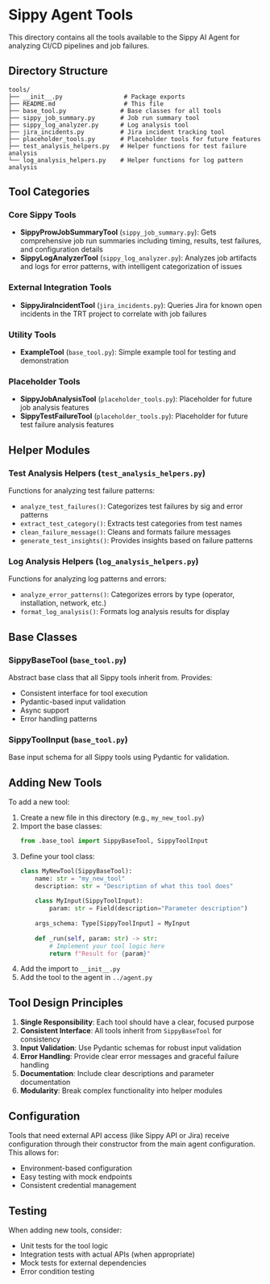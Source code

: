 # Sippy Agent Tools

This directory contains all the tools available to the Sippy AI Agent for analyzing CI/CD pipelines and job failures.

## Directory Structure

```
tools/
├── __init__.py                 # Package exports
├── README.md                   # This file
├── base_tool.py               # Base classes for all tools
├── sippy_job_summary.py       # Job run summary tool
├── sippy_log_analyzer.py      # Log analysis tool
├── jira_incidents.py          # Jira incident tracking tool
├── placeholder_tools.py       # Placeholder tools for future features
├── test_analysis_helpers.py   # Helper functions for test failure analysis
└── log_analysis_helpers.py    # Helper functions for log pattern analysis
```

## Tool Categories

### Core Sippy Tools
- **SippyProwJobSummaryTool** (`sippy_job_summary.py`): Gets comprehensive job run summaries including timing, results, test failures, and configuration details
- **SippyLogAnalyzerTool** (`sippy_log_analyzer.py`): Analyzes job artifacts and logs for error patterns, with intelligent categorization of issues

### External Integration Tools
- **SippyJiraIncidentTool** (`jira_incidents.py`): Queries Jira for known open incidents in the TRT project to correlate with job failures

### Utility Tools
- **ExampleTool** (`base_tool.py`): Simple example tool for testing and demonstration

### Placeholder Tools
- **SippyJobAnalysisTool** (`placeholder_tools.py`): Placeholder for future job analysis features
- **SippyTestFailureTool** (`placeholder_tools.py`): Placeholder for future test failure analysis features

## Helper Modules

### Test Analysis Helpers (`test_analysis_helpers.py`)
Functions for analyzing test failure patterns:
- `analyze_test_failures()`: Categorizes test failures by sig and error patterns
- `extract_test_category()`: Extracts test categories from test names
- `clean_failure_message()`: Cleans and formats failure messages
- `generate_test_insights()`: Provides insights based on failure patterns

### Log Analysis Helpers (`log_analysis_helpers.py`)
Functions for analyzing log patterns and errors:
- `analyze_error_patterns()`: Categorizes errors by type (operator, installation, network, etc.)
- `format_log_analysis()`: Formats log analysis results for display

## Base Classes

### SippyBaseTool (`base_tool.py`)
Abstract base class that all Sippy tools inherit from. Provides:
- Consistent interface for tool execution
- Pydantic-based input validation
- Async support
- Error handling patterns

### SippyToolInput (`base_tool.py`)
Base input schema for all Sippy tools using Pydantic for validation.

## Adding New Tools

To add a new tool:

1. Create a new file in this directory (e.g., `my_new_tool.py`)
2. Import the base classes:
   ```python
   from .base_tool import SippyBaseTool, SippyToolInput
   ```
3. Define your tool class:
   ```python
   class MyNewTool(SippyBaseTool):
       name: str = "my_new_tool"
       description: str = "Description of what this tool does"
       
       class MyInput(SippyToolInput):
           param: str = Field(description="Parameter description")
       
       args_schema: Type[SippyToolInput] = MyInput
       
       def _run(self, param: str) -> str:
           # Implement your tool logic here
           return f"Result for {param}"
   ```
4. Add the import to `__init__.py`
5. Add the tool to the agent in `../agent.py`

## Tool Design Principles

1. **Single Responsibility**: Each tool should have a clear, focused purpose
2. **Consistent Interface**: All tools inherit from `SippyBaseTool` for consistency
3. **Input Validation**: Use Pydantic schemas for robust input validation
4. **Error Handling**: Provide clear error messages and graceful failure handling
5. **Documentation**: Include clear descriptions and parameter documentation
6. **Modularity**: Break complex functionality into helper modules

## Configuration

Tools that need external API access (like Sippy API or Jira) receive configuration through their constructor from the main agent configuration. This allows for:
- Environment-based configuration
- Easy testing with mock endpoints
- Consistent credential management

## Testing

When adding new tools, consider:
- Unit tests for the tool logic
- Integration tests with actual APIs (when appropriate)
- Mock tests for external dependencies
- Error condition testing

